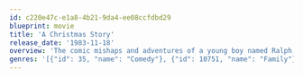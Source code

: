 ```yaml
---
id: c220e47c-e1a8-4b21-9da4-ee08ccfdbd29
blueprint: movie
title: 'A Christmas Story'
release_date: '1983-11-18'
overview: 'The comic mishaps and adventures of a young boy named Ralph, trying to convince his parents, teachers, and Santa that a Red Ryder B.B. gun really is the perfect Christmas gift for the 1940s.'
genres: '[{"id": 35, "name": "Comedy"}, {"id": 10751, "name": "Family"}]'
---
```

